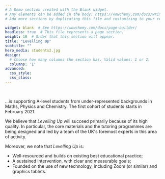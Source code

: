 ```yaml
---
# A Demo section created with the Blank widget.
# Any elements can be added in the body: https://wowchemy.com/docs/writing-markdown-latex/
# Add more sections by duplicating this file and customizing to your requirements.

widget: blank  # See https://wowchemy.com/docs/page-builder/
headless: true  # This file represents a page section.
weight: 10  # Order that this section will appear.
title: "Levelling Up"
subtitle: ""
hero_media: students2.jpg
design:
  # Choose how many columns the section has. Valid values: 1 or 2.
  columns: '1'
advanced:
  css_style:
  css_class:
---
```



&nbsp;

...is supporting A-level students from under-represented backgrounds in Maths, Physics and Chemistry. The first cohort of students starts in February 2021.

We believe that _Levelling Up_ will succeed primarily because of its high quality. In particular, the core materials and the tutoring programmes are being designed and led by a team of the UK's foremost experts in this area of activity.

Moreover, we note that _Levelling Up_ is:
 - Well-resourced and builds on existing best educational practice;
 - A sustained intervention, with clear and measurable goals;
 - Founded on the use of new technology, including Zoom (or similar) and graphics tablets. 
